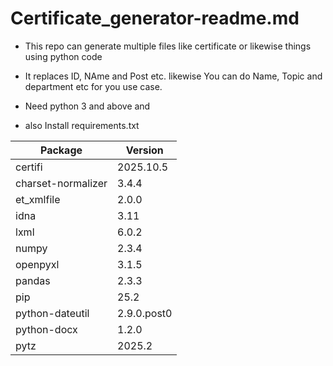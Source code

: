 # Certificate_generator-readme.md

- This repo can generate multiple files like certificate or likewise things using python code
- It replaces ID, NAme and Post etc. likewise You can do Name, Topic and department etc for you use case.

- Need python 3 and above and
- also Install requirements.txt

| Package            | Version       |
|------------------- |--------------|
| certifi            | 2025.10.5    |
| charset-normalizer | 3.4.4        |
| et_xmlfile         | 2.0.0        |
| idna               | 3.11         |
| lxml               | 6.0.2        |
| numpy              | 2.3.4        |
| openpyxl           | 3.1.5        |
| pandas             | 2.3.3        |
| pip                | 25.2         |
| python-dateutil    | 2.9.0.post0  |
| python-docx        | 1.2.0        |
| pytz               | 2025.2       |




